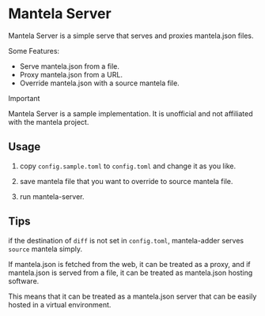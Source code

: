 # Mantela Server

Mantela Server is a simple serve that serves and proxies mantela.json files.

Some Features:
- Serve mantela.json from a file.
- Proxy mantela.json from a URL.
- Override mantela.json with a source mantela file.

> [!IMPORTANT]
> Mantela Server is a sample implementation.
> It is unofficial and not affiliated with the mantela project.

## Usage

1. copy `config.sample.toml` to `config.toml` and change it as you like.

2. save mantela file that you want to override to source mantela file.

3. run mantela-server.

## Tips

if the destination of `diff` is not set in `config.toml`, mantela-adder serves `source` mantela simply.

If mantela.json is fetched from the web, it can be treated as a proxy, and if mantela.json is served from a file, it can be treated as mantela.json hosting software.

This means that it can be treated as a mantela.json server that can be easily hosted in a virtual environment.
